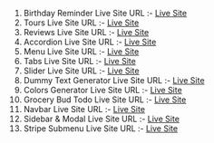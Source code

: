 1. Birthday Reminder Live Site URL :- [Live Site](https://birthday-reminder-singh.netlify.app/)
1. Tours Live Site URL :- [Live Site](https://tours-singh.netlify.app)
1. Reviews Live Site URL :- [Live Site](https://reviews-singh.netlify.app/)
1. Accordion Live Site URL :- [Live Site](https://accordion-singh.netlify.app/)
1. Menu Live Site URL :- [Live Site](https://menu-singh.netlify.app/)
1. Tabs Live Site URL :- [Live Site](https://tabs-singh.netlify.app/)
1. Slider Live Site URL :- [Live Site](https://slider-singh.netlify.app/)
1. Dummy Text Generator Live Site URL :- [Live Site](https://dummy-text-generator-singh.netlify.app/)
1. Colors Generator Live Site URL :- [Live Site](https://color-generator-singh.netlify.app/)
1. Grocery Bud Todo Live Site URL :- [Live Site](https://grocery-bud-singh.netlify.app/)
1. Navbar Live Site URL :- [Live Site](https://navbar1-singh.netlify.app/)
1. Sidebar & Modal Live Site URL :- [Live Site](https://sidebar-modal-singh.netlify.app/)
1. Stripe Submenu Live Site URL :- [Live Site](https://stripe-submenu-singh.netlify.app/)
